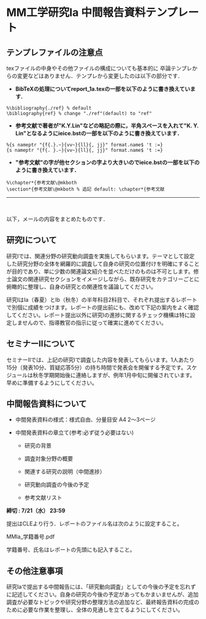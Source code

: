 # MM工学研究Ⅰa 中間報告資料テンプレート

## テンプレファイルの注意点

texファイルの中身やその他ファイルの構成についても基本的に 卒論テンプレからの変更などはありません．テンプレから変更したのは以下の部分です．

* **BibTeXの処理についてreport_1a.texの一部を以下のように書き換えています.**

```TeX
%\bibliography{./ref} % default
\bibliography{ref} % change "./ref"(default) to "ref"
```

* **参考文献で著者が"K.Y.Lin"などの略記の際に，半角スペースを入れて"K. Y. Lin"となるようにieice.bstの一部を以下のように書き換えています．**

```Tex
%{s nameptr "{f{.}.~}{vv~}{ll}{, jj}" format.name$ 't :=}
{s nameptr "{f{. }.~}{vv~}{ll}{, jj}" format.name$ 't :=}
```

* **"参考文献"の字が他セクションの字より大きいのでieice.bstの一部を以下のように書き換えています．**

```Tex
%\chapter*{参考文献\@mkboth
\section*{参考文献\@mkboth % 追記 default: \chapter*{参考文献
```

---

<br>

以下，メールの内容をまとめたものです．

## 研究Iについて

研究Iでは、関連分野の研究動向調査を実施してもらいます。テーマとして設定した研究分野の全体を網羅的に調査して自身の研究の位置付けを明確にすることが目的であり、単に少数の関連論文紹介を並べただけのものは不可とします。修士論文の関連研究セクションをイメージしながら、既存研究をカテゴリーごとに俯瞰的に整理し、自身の研究との関連性を議論してください。

研究IはIa（春夏）とIb（秋冬）の半年科目2科目で、それぞれ提出するレポートで別個に成績をつけます。レポートの提出前にも、改めて下記の案内をよく確認してください。レポート提出以外に研究Iの進捗に関するチェック機構は特に設定しませんので、指導教官の指示に従って確実に進めてください。

## セミナーIIについて

セミナーIIでは、上記の研究Iで調査した内容を発表してもらいます。1人あたり15分（発表10分、質疑応答5分）の持ち時間で発表会を開催する予定です。スケジュールは秋冬学期開始後に連絡しますが、例年1月中旬に開催されています。早めに準備するようにしてください。

## **中間報告資料について**

* 中間発表資料の様式：様式自由、分量目安 A4 2～3ページ

* 中間発表資料の章立て(参考:必ず従う必要はない)
  
  * 研究の背景

  * 調査対象分野の概要

  * 関連する研究の説明（中間進捗）

  * 研究動向調査の今後の予定

  * 参考文献リスト

**締切 : 7/21（水） 23:59**

提出はCLEより行う．レポートのファイル名は次のように設定すること。

MMIa_学籍番号.pdf

学籍番号、氏名はレポートの先頭にも記入すること。

## その他注意事項

研究Iaで提出する中間報告には、「研究動向調査」としての今後の予定を忘れずに記述してください。自身の研究の今後の予定があってもかまいませんが、追加調査が必要なトピックや研究分野の整理方法の追加など、最終報告資料の完成のために必要な作業を整理し、全体の見通しを立てるようにしてください。